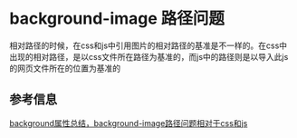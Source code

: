 # background-image 路径问题

相对路径的时候，在css和js中引用图片的相对路径的基准是不一样的。在css中出现的相对路径，是以css文件所在路径为基准的，而js中的路径则是以导入此js的网页文件所在的位置为基准的

## 参考信息

[background属性总结，background-image路径问题相对于css和js](https://www.cnblogs.com/kelly2017/p/7091829.html)